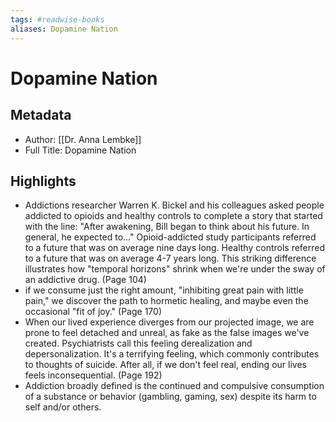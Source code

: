 ```yaml
---
tags: #readwise-books
aliases: Dopamine Nation
---
```

# Dopamine Nation

## Metadata
- Author: [[Dr. Anna Lembke]]
- Full Title: Dopamine Nation

## Highlights
- Addictions researcher Warren K. Bickel and his colleagues asked people addicted to opioids and healthy controls to complete a story that started with the line: "After awakening, Bill began to think about his future. In general, he expected to..."
  Opioid-addicted study participants referred to a future that was on average nine days long. Healthy controls referred to a future that was on average 4-7 years long. This striking difference illustrates how "temporal horizons" shrink when we're under the sway of an addictive drug. (Page 104)
- if we consume just the right amount, "inhibiting great pain with little pain," we discover the path to hormetic healing, and maybe even the occasional "fit of joy." (Page 170)
- When our lived experience diverges from our projected image, we are prone to feel detached and unreal, as fake as the false images we've created. Psychiatrists call this feeling derealization and depersonalization. It's a terrifying feeling, which commonly contributes to thoughts of suicide. After all, if we don't feel real, ending our lives feels inconsequential. (Page 192)
- Addiction broadly defined is the continued and compulsive consumption of a substance or behavior (gambling, gaming, sex) despite its harm to self and/or others.
